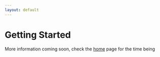 ```yaml
---
layout: default
---
```


# Getting Started

More information coming soon, check the [home](/index.html) page for the time being